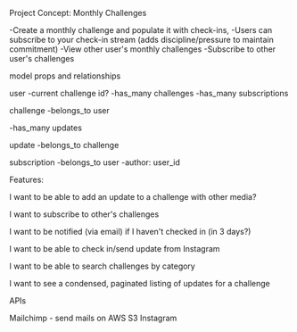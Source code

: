 Project Concept: Monthly Challenges

-Create a monthly challenge and populate it with check-ins,
-Users can subscribe to your check-in stream (adds discipline/pressure to maintain commitment)
-View other user's monthly challenges
-Subscribe to other user's challenges

model props and relationships

user
  -current challenge id?
  -has_many challenges
  -has_many subscriptions

challenge
  -belongs_to user
  <!-- -has_many categories -->
  -has_many updates

<!-- category
  -has_many challenges -->

update
  -belongs_to challenge

subscription
  -belongs_to user
  -author: user_id

Features:

  <!-- I want to be able to add an update to a challenge with text body -->
  <!-- I want to be able to add an update to a challenge with images -->
  I want to be able to add an update to a challenge with other media?

  I want to subscribe to other's challenges

  I want to be notified (via email) if I haven't checked in (in 3 days?)

  <!-- I want all images I upload to be stored in the cloud (carrierwave with S3?) -->

  I want to be able to check in/send update from Instagram

  I want to be able to search challenges by category

  I want to see a condensed, paginated listing of updates for a challenge

APIs

Mailchimp - send mails on
AWS S3
Instagram
